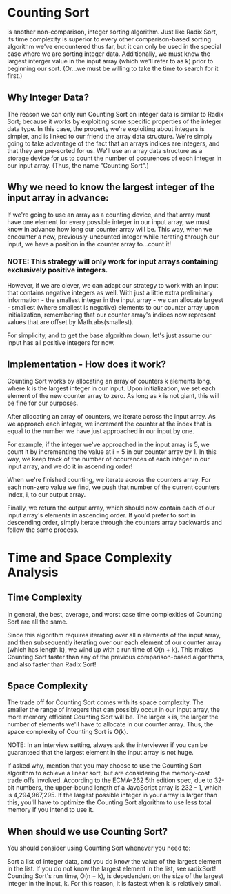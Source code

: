 # Counting Sort 
is another non-comparison, integer sorting algorithm. Just like Radix Sort, its time complexity is superior to every other comparison-based sorting algorithm we've encountered thus far, but it can only be used in the special case where we are sorting integer data. Additionally, we must know the largest interger value in the input array (which we'll refer to as k) prior to beginning our sort. (Or...we must be willing to take the time to search for it first.)

## Why Integer Data?
The reason we can only run Counting Sort on integer data is similar to Radix Sort; because it works by exploiting some specific properties of the integer data type. In this case, the property we're exploiting about integers is simpler, and is linked to our friend the array data structure. We're simply going to take advantage of the fact that an arrays indices are integers, and that they are pre-sorted for us. We'll use an array data structure as a storage device for us to count the number of occurences of each integer in our input array. (Thus, the name "Counting Sort".)

## Why we need to know the largest integer of the input array in advance:
If we're going to use an array as a counting device, and that array must have one element for every possible integer in our input array, we must know in advance how long our counter array will be. This way, when we encounter a new, previously-uncounted integer while iterating through our input, we have a position in the counter array to...count it!

### NOTE: This strategy will only work for input arrays containing exclusively positive integers.

However, if we are clever, we can adapt our strategy to work with an input that contains negative integers as well. With just a little extra preliminary information - the smallest integer in the input array - we can allocate largest - smallest (where smallest is negative) elements to our counter array upon initialization, remembering that our counter array's indices now represent values that are offset by Math.abs(smallest).

For simplicity, and to get the base algorithm down, let's just assume our input has all positive integers for now.

## Implementation - How does it work?
Counting Sort works by allocating an array of counters k elements long, where k is the largest integer in our input. Upon initialization, we set each element of the new counter array to zero. As long as k is not giant, this will be fine for our purposes.

After allocating an array of counters, we iterate across the input array. As we approach each integer, we increment the counter at the index that is equal to the number we have just approached in our input by one.

For example, if the integer we've approached in the input array is 5, we count it by incrementing the value at i = 5 in our counter array by 1. In this way, we keep track of the number of occurences of each integer in our input array, and we do it in ascending order!

When we're finished counting, we iterate across the counters array. For each non-zero value we find, we push that number of the current counters index, i, to our output array.

Finally, we return the output array, which should now contain each of our input array's elements in ascending order. If you'd prefer to sort in descending order, simply iterate through the counters array backwards and follow the same process.

# Time and Space Complexity Analysis
## Time Complexity
In general, the best, average, and worst case time complexities of Counting Sort are all the same.

Since this algorithm requires iterating over all n elements of the input array, and then subsequently iterating over our each element of our counter array (which has length k), we wind up with a run time of O(n + k). This makes Counting Sort faster than any of the previous comparison-based algorithms, and also faster than Radix Sort!

## Space Complexity
The trade off for Counting Sort comes with its space complexity. The smaller the range of integers that can possibly occur in our input array, the more memory efficient Counting Sort will be. The larger k is, the larger the number of elements we'll have to allocate in our counter array. Thus, the space complexity of Counting Sort is O(k).

NOTE: In an interview setting, always ask the interviewer if you can be guaranteed that the largest element in the input array is not huge.

If asked why, mention that you may choose to use the Counting Sort algorithm to achieve a linear sort, but are considering the memory-cost trade offs involved. According to the ECMA-262 5th edition spec, due to 32-bit numbers, the upper-bound length of a JavaScript array is 232 - 1, which is 4,294,967,295. If the largest possible integer in your array is larger than this, you'll have to optimize the Counting Sort algorithm to use less total memory if you intend to use it.

## When should we use Counting Sort?
You should consider using Counting Sort whenever you need to:

Sort a list of integer data, and you do know the value of the largest element in the list.
If you do not know the largest element in the list, see radixSort!
Counting Sort's run time, O(n + k), is depedendent on the size of the largest integer in the input, k. For this reason, it is fastest when k is relatively small.
